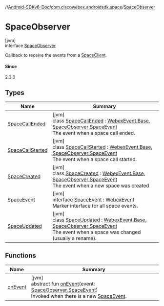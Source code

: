 //[Android-SDKv6-Doc](../../../index.md)/[com.ciscowebex.androidsdk.space](../index.md)/[SpaceObserver](index.md)

# SpaceObserver

[jvm]\
interface [SpaceObserver](index.md)

Callback to receive the events from a [SpaceClient](../-space-client/index.md).

#### Since

2.3.0

## Types

| Name | Summary |
|---|---|
| [SpaceCallEnded](-space-call-ended/index.md) | [jvm]<br>class [SpaceCallEnded](-space-call-ended/index.md) : [WebexEvent.Base](../../com.ciscowebex.androidsdk/-webex-event/-base/index.md), [SpaceObserver.SpaceEvent](-space-event/index.md)<br>The event when a space call ended. |
| [SpaceCallStarted](-space-call-started/index.md) | [jvm]<br>class [SpaceCallStarted](-space-call-started/index.md) : [WebexEvent.Base](../../com.ciscowebex.androidsdk/-webex-event/-base/index.md), [SpaceObserver.SpaceEvent](-space-event/index.md)<br>The event when a space call started. |
| [SpaceCreated](-space-created/index.md) | [jvm]<br>class [SpaceCreated](-space-created/index.md) : [WebexEvent.Base](../../com.ciscowebex.androidsdk/-webex-event/-base/index.md), [SpaceObserver.SpaceEvent](-space-event/index.md)<br>The event when a new space was created |
| [SpaceEvent](-space-event/index.md) | [jvm]<br>interface [SpaceEvent](-space-event/index.md) : [WebexEvent](../../com.ciscowebex.androidsdk/-webex-event/index.md)<br>Marker interface for all space events. |
| [SpaceUpdated](-space-updated/index.md) | [jvm]<br>class [SpaceUpdated](-space-updated/index.md) : [WebexEvent.Base](../../com.ciscowebex.androidsdk/-webex-event/-base/index.md), [SpaceObserver.SpaceEvent](-space-event/index.md)<br>The event when a space was changed (usually a rename). |

## Functions

| Name | Summary |
|---|---|
| [onEvent](on-event.md) | [jvm]<br>abstract fun [onEvent](on-event.md)(event: [SpaceObserver.SpaceEvent](-space-event/index.md))<br>Invoked when there is a new [SpaceEvent](-space-event/index.md). |
